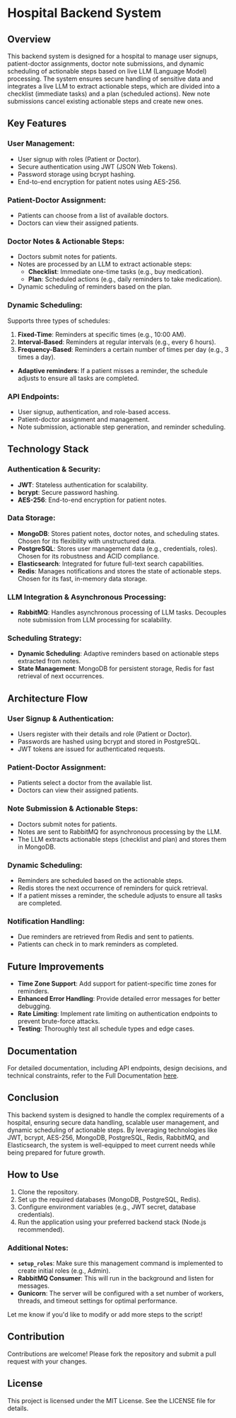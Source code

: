 # Hospital Backend System

## Overview

This backend system is designed for a hospital to manage user signups, patient-doctor assignments, doctor note submissions, and dynamic scheduling of actionable steps based on live LLM (Language Model) processing. The system ensures secure handling of sensitive data and integrates a live LLM to extract actionable steps, which are divided into a checklist (immediate tasks) and a plan (scheduled actions). New note submissions cancel existing actionable steps and create new ones.

## Key Features

### User Management:
- User signup with roles (Patient or Doctor).
- Secure authentication using JWT (JSON Web Tokens).
- Password storage using bcrypt hashing.
- End-to-end encryption for patient notes using AES-256.

### Patient-Doctor Assignment:
- Patients can choose from a list of available doctors.
- Doctors can view their assigned patients.

### Doctor Notes & Actionable Steps:
- Doctors submit notes for patients.
- Notes are processed by an LLM to extract actionable steps:
  - **Checklist**: Immediate one-time tasks (e.g., buy medication).
  - **Plan**: Scheduled actions (e.g., daily reminders to take medication).
- Dynamic scheduling of reminders based on the plan.

### Dynamic Scheduling:
Supports three types of schedules:
1. **Fixed-Time**: Reminders at specific times (e.g., 10:00 AM).
2. **Interval-Based**: Reminders at regular intervals (e.g., every 6 hours).
3. **Frequency-Based**: Reminders a certain number of times per day (e.g., 3 times a day).
- **Adaptive reminders**: If a patient misses a reminder, the schedule adjusts to ensure all tasks are completed.

### API Endpoints:
- User signup, authentication, and role-based access.
- Patient-doctor assignment and management.
- Note submission, actionable step generation, and reminder scheduling.

## Technology Stack

### Authentication & Security:
- **JWT**: Stateless authentication for scalability.
- **bcrypt**: Secure password hashing.
- **AES-256**: End-to-end encryption for patient notes.

### Data Storage:
- **MongoDB**: Stores patient notes, doctor notes, and scheduling states. Chosen for its flexibility with unstructured data.
- **PostgreSQL**: Stores user management data (e.g., credentials, roles). Chosen for its robustness and ACID compliance.
- **Elasticsearch**: Integrated for future full-text search capabilities.
- **Redis**: Manages notifications and stores the state of actionable steps. Chosen for its fast, in-memory data storage.

### LLM Integration & Asynchronous Processing:
- **RabbitMQ**: Handles asynchronous processing of LLM tasks. Decouples note submission from LLM processing for scalability.

### Scheduling Strategy:
- **Dynamic Scheduling**: Adaptive reminders based on actionable steps extracted from notes.
- **State Management**: MongoDB for persistent storage, Redis for fast retrieval of next occurrences.

## Architecture Flow

### User Signup & Authentication:
- Users register with their details and role (Patient or Doctor).
- Passwords are hashed using bcrypt and stored in PostgreSQL.
- JWT tokens are issued for authenticated requests.

### Patient-Doctor Assignment:
- Patients select a doctor from the available list.
- Doctors can view their assigned patients.

### Note Submission & Actionable Steps:
- Doctors submit notes for patients.
- Notes are sent to RabbitMQ for asynchronous processing by the LLM.
- The LLM extracts actionable steps (checklist and plan) and stores them in MongoDB.

### Dynamic Scheduling:
- Reminders are scheduled based on the actionable steps.
- Redis stores the next occurrence of reminders for quick retrieval.
- If a patient misses a reminder, the schedule adjusts to ensure all tasks are completed.

### Notification Handling:
- Due reminders are retrieved from Redis and sent to patients.
- Patients can check in to mark reminders as completed.

## Future Improvements

- **Time Zone Support**: Add support for patient-specific time zones for reminders.
- **Enhanced Error Handling**: Provide detailed error messages for better debugging.
- **Rate Limiting**: Implement rate limiting on authentication endpoints to prevent brute-force attacks.
- **Testing**: Thoroughly test all schedule types and edge cases.

## Documentation

For detailed documentation, including API endpoints, design decisions, and technical constraints, refer to the Full Documentation [here](https://docs.google.com/document/d/1DUdAqUbmtqCIlMk-P8JyzLILUPOdVdHXsJtBSE8H5ys/edit?usp=sharing).

## Conclusion

This backend system is designed to handle the complex requirements of a hospital, ensuring secure data handling, scalable user management, and dynamic scheduling of actionable steps. By leveraging technologies like JWT, bcrypt, AES-256, MongoDB, PostgreSQL, Redis, RabbitMQ, and Elasticsearch, the system is well-equipped to meet current needs while being prepared for future growth.

## How to Use

1. Clone the repository.
2. Set up the required databases (MongoDB, PostgreSQL, Redis).
3. Configure environment variables (e.g., JWT secret, database credentials).
4. Run the application using your preferred backend stack (Node.js recommended).


### Additional Notes:
- **`setup_roles`**: Make sure this management command is implemented to create initial roles (e.g., Admin).
- **RabbitMQ Consumer**: This will run in the background and listen for messages.
- **Gunicorn**: The server will be configured with a set number of workers, threads, and timeout settings for optimal performance.

Let me know if you'd like to modify or add more steps to the script!


## Contribution

Contributions are welcome! Please fork the repository and submit a pull request with your changes.

## License

This project is licensed under the MIT License. See the LICENSE file for details.

